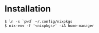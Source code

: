 # Installation

```shell
$ ln -s `pwd` ~/.config/nixpkgs
$ nix-env -f '<nixpkgs>' -iA home-manager
```
